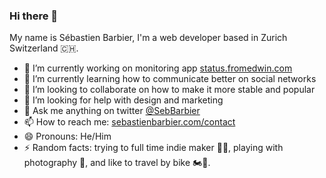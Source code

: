 ### Hi there 👋

My name is Sébastien Barbier, I'm a web developer based in Zurich Switzerland 🇨🇭.

- 🔭 I’m currently working on monitoring app [status.fromedwin.com](https://status.fromedwin.com)
- 🌱 I’m currently learning how to communicate better on social networks
- 👯 I’m looking to collaborate on how to make it more stable and popular
- 🤔 I’m looking for help with design and marketing
- 💬 Ask me anything on twitter [@SebBarbier](https://twitter.com/SebBarbier)
- 📫 How to reach me: [sebastienbarbier.com/contact](https://sebastienbarbier.com/contact)
- 😄 Pronouns: He/Him
- ⚡ Random facts: trying to full time indie maker 👷‍♂️, playing with photography 📸, and like to travel by bike 🏍💨.

<!--
**sebastienbarbier/sebastienbarbier** is a ✨ _special_ ✨ repository because its `README.md` (this file) appears on your GitHub profile.

Here are some ideas to get you started:

- 🔭 I’m currently working on ...
- 🌱 I’m currently learning ...
- 👯 I’m looking to collaborate on ...
- 🤔 I’m looking for help with ...
- 💬 Ask me about ...
- 📫 How to reach me: ...
- 😄 Pronouns: ...
- ⚡ Fun fact: ...
-->
